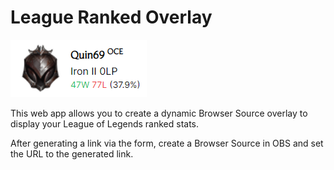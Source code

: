 # League Ranked Overlay

![Example](/example.png)

This web app allows you to create a dynamic Browser Source overlay to display your League of Legends ranked stats.

After generating a link via the form, create a Browser Source in OBS and set the URL to the generated link.
